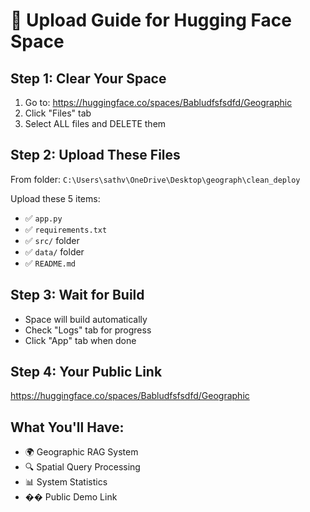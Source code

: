 # 🚀 Upload Guide for Hugging Face Space

## Step 1: Clear Your Space
1. Go to: https://huggingface.co/spaces/Babludfsfsdfd/Geographic
2. Click "Files" tab
3. Select ALL files and DELETE them

## Step 2: Upload These Files
From folder: `C:\Users\sathv\OneDrive\Desktop\geograph\clean_deploy`

Upload these 5 items:
- ✅ `app.py`
- ✅ `requirements.txt`
- ✅ `src/` folder
- ✅ `data/` folder
- ✅ `README.md`

## Step 3: Wait for Build
- Space will build automatically
- Check "Logs" tab for progress
- Click "App" tab when done

## Step 4: Your Public Link
https://huggingface.co/spaces/Babludfsfsdfd/Geographic

## What You'll Have:
- 🌍 Geographic RAG System
- 🔍 Spatial Query Processing
- 📊 System Statistics
- �� Public Demo Link 